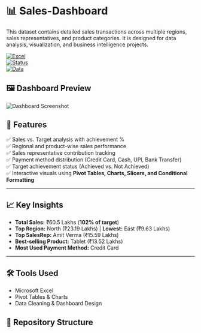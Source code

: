 # 📊 Sales-Dashboard
This dataset contains detailed sales transactions across multiple regions, sales representatives, and product categories. It is designed for data analysis, visualization, and business intelligence projects. 

[![Excel](https://img.shields.io/badge/Tool-Microsoft%20Excel-green?logo=microsoft-excel&logoColor=white)](https://www.microsoft.com/en-in/microsoft-365/excel)  
[![Status](https://img.shields.io/badge/Status-Completed-blue)]()  
[![Data](https://img.shields.io/badge/Data-Sales%20Analysis-orange)]()  

## 🖼️ Dashboard Preview  

![Dashboard Screenshot](preview.png)  
 
## 🚀 Features  
✅ Sales vs. Target analysis with achievement %  
✅ Regional and product-wise sales performance  
✅ Sales representative contribution tracking  
✅ Payment method distribution (Credit Card, Cash, UPI, Bank Transfer)  
✅ Target achievement status (Achieved vs. Not Achieved)  
✅ Interactive visuals using **Pivot Tables, Charts, Slicers, and Conditional Formatting**  

---

## 📈 Key Insights  
- **Total Sales:** ₹60.5 Lakhs (**102% of target**)  
- **Top Region:** North (₹23.19 Lakhs) | **Lowest:** East (₹9.63 Lakhs)  
- **Top SalesRep:** Amit Verma (₹15.59 Lakhs)  
- **Best-selling Product:** Tablet (₹13.52 Lakhs)  
- **Most Used Payment Method:** Credit Card  

---

## 🛠️ Tools Used  
- Microsoft Excel  
- Pivot Tables & Charts  
- Data Cleaning & Dashboard Design  

## 📂 Repository Structure  


